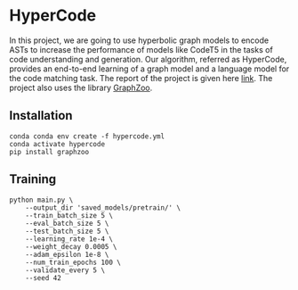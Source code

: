 # HyperCode

In this project, we are going to use hyperbolic graph models to encode ASTs to increase the performance of models like CodeT5 in the tasks of code understanding and generation. Our algorithm, referred as HyperCode, provides an end-to-end learning of a graph model and a language model for the code matching task. The report of the project is given here [link](https://github.com/AnoushkaVyas/HyperCode/blob/main/HyperCode.pdf). The project also uses the library [GraphZoo](https://github.com/AnoushkaVyas/GraphZoo).

## Installation

```
conda conda env create -f hypercode.yml
conda activate hypercode
pip install graphzoo
```

## Training

```
python main.py \
    --output_dir 'saved_models/pretrain/' \
    --train_batch_size 5 \
    --eval_batch_size 5 \
    --test_batch_size 5 \
    --learning_rate 1e-4 \
    --weight_decay 0.0005 \
    --adam_epsilon 1e-8 \
    --num_train_epochs 100 \
    --validate_every 5 \
    --seed 42
 ```
 
 

